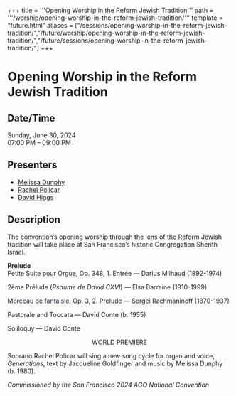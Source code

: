 +++
title = '''Opening Worship in the Reform Jewish Tradition'''
path = '''/worship/opening-worship-in-the-reform-jewish-tradition/'''
template = "future.html"
aliases = ["/sessions/opening-worship-in-the-reform-jewish-tradition/","/future/worship/opening-worship-in-the-reform-jewish-tradition/","/future/sessions/opening-worship-in-the-reform-jewish-tradition/"]
+++

<h1>Opening Worship in the Reform Jewish Tradition</h1>

<h2>Date/Time</h2>
<p>Sunday, June 30, 2024<br>
07:00 PM – 09:00 PM</p>
<h2>Presenters</h2>
<ul>
<li><a href="/composers/melissa-dunphy/">Melissa Dunphy</a></li>
<li><a href="/performers/rachel-policar/">Rachel Policar</a></li>
<li><a href="/performers/david-higgs/">David Higgs</a></li>
</ul>
<h2>Description</h2>

<div class="ag87-crtemvc-hsbk"><div class="css-vsf5of"><p class="carina-rte-public-DraftStyleDefault-block">The convention’s opening worship through the lens of the Reform Jewish tradition will take place at San Francisco’s historic Congregation Sherith Israel.</p><p class="carina-rte-public-DraftStyleDefault-block"><span style="font-weight: bold;">Prelude</span><br>Petite Suite pour Orgue, Op. 348, 1. Entrée <span style="color: rgb(26,32,38);">— </span>Darius Milhaud (1892-1974)</p><p class="carina-rte-public-DraftStyleDefault-block">2ème Prélude (<span style="font-style: italic;">Psaume de David CXVI</span>) <span style="color: rgb(26,32,38);">— Elsa Barraine (1910-1999)</span></p><p class="carina-rte-public-DraftStyleDefault-block"><span style="color: rgb(26,32,38);">Morceau de fantaisie, Op. 3, 2. Prelude — Sergei Rachmaninoff (1870-1937)</span></p><p class="carina-rte-public-DraftStyleDefault-block">Pastorale and Toccata — David Conte (b. 1955)</p><p class="carina-rte-public-DraftStyleDefault-block">Soliloquy — David Conte</p><p style="text-align:center;" class="carina-rte-public-DraftStyleDefault-block">WORLD PREMIERE</p><p class="carina-rte-public-DraftStyleDefault-block">Soprano Rachel Policar will sing a new song cycle for organ and voice, <span style="font-style: italic;">Generations</span>, text by Jacqueline Goldfinger and music by Melissa Dunphy (b. 1980).</p><p class="carina-rte-public-DraftStyleDefault-block"><span style="font-style: italic;">Commissioned by the San Francisco 2024 AGO National Convention</span></p></div></div>


